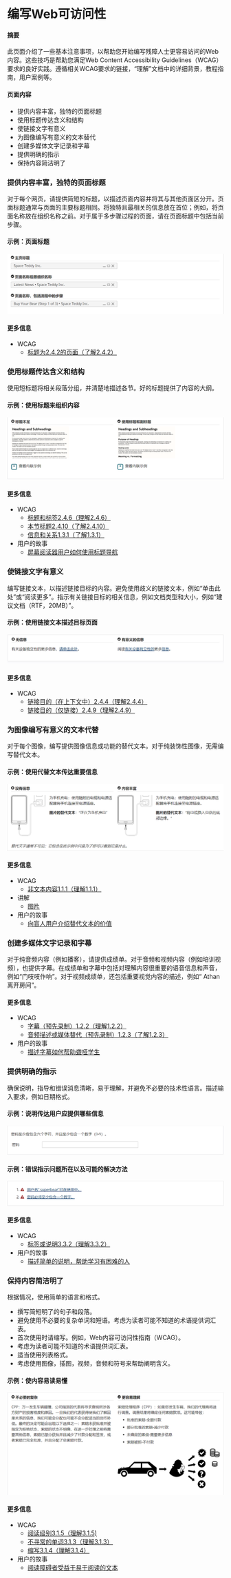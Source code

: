 # 编写Web可访问性
#### 摘要

此页面介绍了一些基本注意事项，以帮助您开始编写残障人士更容易访问的Web内容。这些技巧是帮助您满足Web Content Accessibility Guidelines（WCAG）要求的良好实践。遵循相关WCAG要求的链接，“理解”文档中的详细背景，教程指南，用户案例等。

#### 页面内容
   + 提供内容丰富，独特的页面标题
   + 使用标题传达含义和结构
   + 使链接文字有意义
   + 为图像编写有意义的文本替代
   + 创建多媒体文字记录和字幕
   + 提供明确的指示
   + 保持内容简洁明了
   
### 提供内容丰富，独特的页面标题

对于每个网页，请提供简短的标题，以描述页面内容并将其与其他页面区分开。页面标题通常与页面的主要标题相同。将独特且最相关的信息放在首位；例如，将页面名称放在组织名称之前。对于属于多步骤过程的页面，请在页面标题中包括当前步骤。

#### 示例：页面标题

![页面标题](https://github.com/JimgitC/images/blob/master/Web_operation/2020_03_25/1.png "01.png")

#### 更多信息
   + WCAG
       + [标题为2.4.2的页面（了解2.4.2）](https://www.w3.org/WAI/WCAG21/Understanding/page-titled)

### 使用标题传达含义和结构

使用短标题将相关段落分组，并清楚地描述各节。好的标题提供了内容的大纲。

#### 示例：使用标题来组织内容

![使用标题来组织内容](https://github.com/JimgitC/images/blob/master/Web_operation/2020_03_25/2.png "02.png")

#### 更多信息
   + WCAG
       + [标题和标签2.4.6（理解2.4.6）](https://www.w3.org/WAI/WCAG21/Understanding/headings-and-labels)
       + [本节标题2.4.10（了解2.4.10）](https://www.w3.org/WAI/WCAG21/Understanding/section-headings)
       + [信息和关系1.3.1（了解1.3.1）](https://www.w3.org/WAI/WCAG21/quickref/#info-and-relationships)
   + 用户的故事
       + [屏幕阅读器用户如何使用标题导航](https://www.w3.org/WAI/people-use-web/user-stories/#accountant)
      
### 使链接文字有意义

编写链接文本，以描述链接目标的内容。避免使用歧义的链接文本，例如“单击此处”或“阅读更多”。指示有关链接目标的相关信息，例如文档类型和大小，例如“建议文档（RTF，20MB）”。

#### 示例：使用链接文本描述目标页面

![使用链接文本描述目标页面](https://github.com/JimgitC/images/blob/master/Web_operation/2020_03_25/3.png "03.png")

#### 更多信息
   + WCAG
       + [链接目的（在上下文中）2.4.4（理解2.4.4）](https://www.w3.org/WAI/WCAG21/Understanding/link-purpose-in-context)
       + [链接目的（仅链接）2.4.9（理解2.4.9）](https://www.w3.org/WAI/WCAG21/Understanding/link-purpose-link-only)  
### 为图像编写有意义的文本代替

对于每个图像，编写提供图像信息或功能的替代文本。对于纯装饰性图像，无需编写替代文本。

#### 示例：使用代替文本传达重要信息

![使用代替文本传达重要信息](https://github.com/JimgitC/images/blob/master/Web_operation/2020_03_25/4.png "04.png")

#### 更多信息
   + WCAG
       + [非文本内容1.1.1（理解1.1.1）](https://www.w3.org/WAI/WCAG21/quickref/#non-text-content)
   + 讲解
       + [图片](https://www.w3.org/WAI/tutorials/images/)
   + 用户的故事
       + [向盲人用户介绍替代文本的价值](https://www.w3.org/WAI/people-use-web/user-stories/#accountant)
### 创建多媒体文字记录和字幕

对于纯音频内容（例如播客），请提供成绩单。对于音频和视频内容（例如培训视频），也提供字幕。在成绩单和字幕中包括对理解内容很重要的语音信息和声音，例如“门吱吱作响”。对于视频成绩单，还包括重要视觉内容的描述，例如“ Athan离开房间”。

#### 更多信息
   + WCAG
       + [字幕（预先录制）1.2.2（理解1.2.2）](https://www.w3.org/WAI/WCAG21/Understanding/captions-prerecorded)
       + [音频描述或媒体替代（预先录制）1.2.3（了解1.2.3）](https://www.w3.org/WAI/WCAG21/Understanding/audio-description-or-media-alternative-prerecorded)
   + 用户的故事
       + [描述字幕如何帮助聋哑学生](https://www.w3.org/WAI/people-use-web/user-stories/#onlinestudent)
### 提供明确的指示

确保说明，指导和错误消息清晰，易于理解，并避免不必要的技术性语言。描述输入要求，例如日期格式。

#### 示例：说明传达用户应提供哪些信息  
![说明传达用户应提供哪些信息](https://github.com/JimgitC/images/blob/master/Web_operation/2020_03_25/5.png "05.png")  
#### 示例：错误指示问题所在以及可能的解决方法  
![错误指示问题所在以及可能的解决方法](https://github.com/JimgitC/images/blob/master/Web_operation/2020_03_25/6.png "06.png")  
#### 更多信息
   + WCAG
       + [标签或说明3.3.2（理解3.3.2）](https://www.w3.org/WAI/WCAG21/Understanding/labels-or-instructions)
   + 用户的故事
       + [描述简单的说明，帮助学习有困难的人](https://www.w3.org/WAI/people-use-web/user-stories/#supermarketassistant)  
### 保持内容简洁明了  
根据情况，使用简单的语言和格式。
   + 撰写简短明了的句子和段落。
   + 避免使用不必要的复杂单词和短语。考虑为读者可能不知道的术语提供词汇表。
   + 首次使用时请缩写。例如，Web内容可访问性指南（WCAG）。
   + 考虑为读者可能不知道的术语提供词汇表。
   + 适当使用列表格式。
   + 考虑使用图像，插图，视频，音频和符号来帮助阐明含义。
#### 示例：使内容易读易懂  
![使内容易读易懂](https://github.com/JimgitC/images/blob/master/Web_operation/2020_03_25/7.png "07.png")  
#### 更多信息
   + WCAG
       + [阅读级别3.1.5（理解3.1.5)](https://www.w3.org/WAI/WCAG21/Understanding/reading-level)
       + [不寻常的单词3.1.3（理解3.1.3）](不寻常的单词3.1.3（理解3.1.3）)
       + [缩写3.1.4（理解3.1.4）](缩写3.1.4（理解3.1.4）)
   + 用户的故事
       + [阅读障碍者受益于易于阅读的文本](https://www.w3.org/WAI/people-use-web/user-stories/#classroomstudent)
